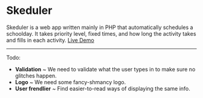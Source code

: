 Skeduler
========

Skeduler is a web app written mainly in PHP that automatically schedules a schoolday. It takes priority level, fixed times, and how long the activity takes and fills in each activity. [Live Demo][1]

---  

Todo:

- **Validation** ~ We need to validate what the user types in to make sure no glitches happen.
- **Logo** ~ We need some fancy-shmancy logo.
- **User frendlier** ~ Find easier-to-read ways of displaying the same info. 

[1]: http://skeduler.tk
